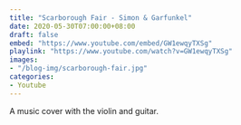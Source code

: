 ```yaml
---
title: "Scarborough Fair - Simon & Garfunkel"
date: 2020-05-30T07:00:00+08:00
draft: false
embed: "https://www.youtube.com/embed/GW1ewqyTXSg"
playlink: "https://www.youtube.com/watch?v=GW1ewqyTXSg"
images:
- "/blog-img/scarborough-fair.jpg"
categories:
- Youtube
---
```


A music cover with the violin and guitar.
